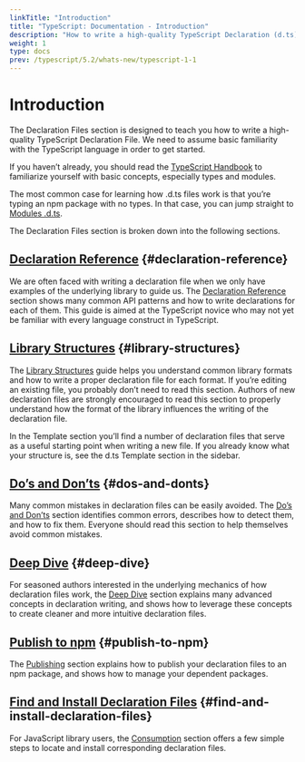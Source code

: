 ```yaml
---
linkTitle: "Introduction"
title: "TypeScript: Documentation - Introduction"
description: "How to write a high-quality TypeScript Declaration (d.ts) file"
weight: 1
type: docs
prev: /typescript/5.2/whats-new/typescript-1-1
---
```


# Introduction

The Declaration Files section is designed to teach you how to write a high-quality TypeScript Declaration File. We need to assume basic familiarity with the TypeScript language in order to get started.

If you haven’t already, you should read the [TypeScript Handbook](/typescript/5.2/handbook/basic-types)
to familiarize yourself with basic concepts, especially types and modules.

The most common case for learning how .d.ts files work is that you’re typing an npm package with no types.
In that case, you can jump straight to [Modules .d.ts](/typescript/5.2/declaration-files/d-ts-templates/module-d-ts).

The Declaration Files section is broken down into the following sections.

## [Declaration Reference](/typescript/5.2/declaration-files/by-example) {#declaration-reference}

We are often faced with writing a declaration file when we only have examples of the underlying library to guide us.
The [Declaration Reference](/typescript/5.2/declaration-files/by-example) section shows many common API patterns and how to write declarations for each of them.
This guide is aimed at the TypeScript novice who may not yet be familiar with every language construct in TypeScript.

## [Library Structures](/typescript/5.2/declaration-files/library-structures) {#library-structures}

The [Library Structures](/typescript/5.2/declaration-files/library-structures) guide helps you understand common library formats and how to write a proper declaration file for each format.
If you’re editing an existing file, you probably don’t need to read this section.
Authors of new declaration files are strongly encouraged to read this section to properly understand how the format of the library influences the writing of the declaration file.

In the Template section you’ll find a number of declaration files that serve as a useful starting point
when writing a new file. If you already know what your structure is, see the d.ts Template section in the sidebar.

## [Do’s and Don’ts](/typescript/5.2/declaration-files/do-s-and-don-ts) {#dos-and-donts}

Many common mistakes in declaration files can be easily avoided.
The [Do’s and Don’ts](/typescript/5.2/declaration-files/do-s-and-don-ts) section identifies common errors,
describes how to detect them,
and how to fix them.
Everyone should read this section to help themselves avoid common mistakes.

## [Deep Dive](/typescript/5.2/declaration-files/deep-dive) {#deep-dive}

For seasoned authors interested in the underlying mechanics of how declaration files work,
the [Deep Dive](/typescript/5.2/declaration-files/deep-dive) section explains many advanced concepts in declaration writing,
and shows how to leverage these concepts to create cleaner and more intuitive declaration files.

## [Publish to npm](/typescript/5.2/declaration-files/publishing) {#publish-to-npm}

The [Publishing](/typescript/5.2/declaration-files/publishing) section explains how to publish your declaration files to an npm package, and shows how to manage your dependent packages.

## [Find and Install Declaration Files](/typescript/5.2/declaration-files/consumption) {#find-and-install-declaration-files}

For JavaScript library users, the [Consumption](/typescript/5.2/declaration-files/consumption) section offers a few simple steps to locate and install corresponding declaration files.
